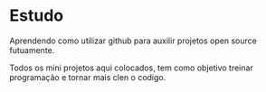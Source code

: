 # Estudo
Aprendendo como utilizar github para auxilir projetos open source futuamente.

  Todos os mini projetos aqui colocados, tem como objetivo treinar programação e tornar mais clen o codigo.
